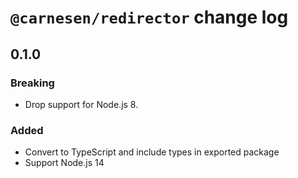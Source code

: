 # `@carnesen/redirector` change log

## 0.1.0
### Breaking
- Drop support for Node.js 8.
### Added
- Convert to TypeScript and include types in exported package
- Support Node.js 14
